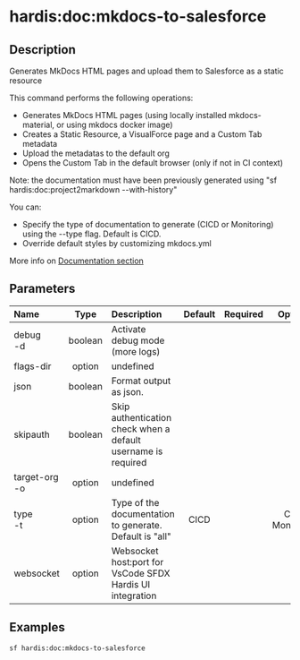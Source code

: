 <!-- This file has been generated with command 'sf hardis:doc:plugin:generate'. Please do not update it manually or it may be overwritten -->
# hardis:doc:mkdocs-to-salesforce

## Description

Generates MkDocs HTML pages and upload them to Salesforce as a static resource

This command performs the following operations:

- Generates MkDocs HTML pages (using locally installed mkdocs-material, or using mkdocs docker image)
- Creates a Static Resource, a VisualForce page and a Custom Tab metadata
- Upload the metadatas to the default org
- Opens the Custom Tab in the default browser (only if not in CI context)

Note: the documentation must have been previously generated using "sf hardis:doc:project2markdown --with-history"

You can:

- Specify the type of documentation to generate (CICD or Monitoring) using the --type flag. Default is CICD.
- Override default styles by customizing mkdocs.yml

More info on [Documentation section](https://sfdx-hardis.cloudity.com/salesforce-project-documentation/)


## Parameters

| Name              |  Type   | Description                                                   | Default | Required |       Options       |
|:------------------|:-------:|:--------------------------------------------------------------|:-------:|:--------:|:-------------------:|
| debug<br/>-d      | boolean | Activate debug mode (more logs)                               |         |          |                     |
| flags-dir         | option  | undefined                                                     |         |          |                     |
| json              | boolean | Format output as json.                                        |         |          |                     |
| skipauth          | boolean | Skip authentication check when a default username is required |         |          |                     |
| target-org<br/>-o | option  | undefined                                                     |         |          |                     |
| type<br/>-t       | option  | Type of the documentation to generate. Default is "all"       |  CICD   |          | CICD<br/>Monitoring |
| websocket         | option  | Websocket host:port for VsCode SFDX Hardis UI integration     |         |          |                     |

## Examples

```shell
sf hardis:doc:mkdocs-to-salesforce
```


